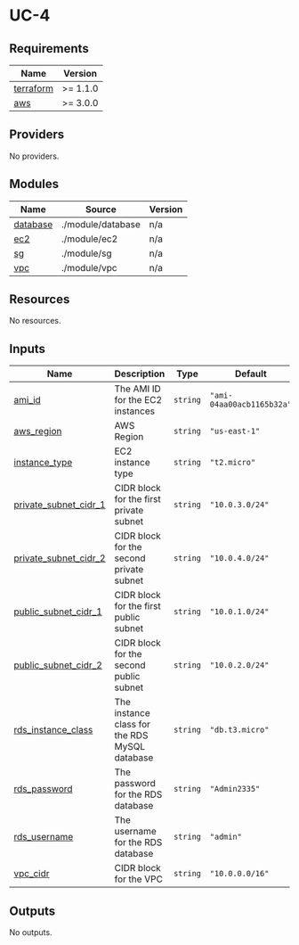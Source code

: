# UC-4

<!-- BEGIN_TF_DOCS -->
## Requirements

| Name | Version |
|------|---------|
| <a name="requirement_terraform"></a> [terraform](#requirement\_terraform) | >= 1.1.0 |
| <a name="requirement_aws"></a> [aws](#requirement\_aws) | >= 3.0.0 |

## Providers

No providers.

## Modules

| Name | Source | Version |
|------|--------|---------|
| <a name="module_database"></a> [database](#module\_database) | ./module/database | n/a |
| <a name="module_ec2"></a> [ec2](#module\_ec2) | ./module/ec2 | n/a |
| <a name="module_sg"></a> [sg](#module\_sg) | ./module/sg | n/a |
| <a name="module_vpc"></a> [vpc](#module\_vpc) | ./module/vpc | n/a |

## Resources

No resources.

## Inputs

| Name | Description | Type | Default | Required |
|------|-------------|------|---------|:--------:|
| <a name="input_ami_id"></a> [ami\_id](#input\_ami\_id) | The AMI ID for the EC2 instances | `string` | `"ami-04aa00acb1165b32a"` | no |
| <a name="input_aws_region"></a> [aws\_region](#input\_aws\_region) | AWS Region | `string` | `"us-east-1"` | no |
| <a name="input_instance_type"></a> [instance\_type](#input\_instance\_type) | EC2 instance type | `string` | `"t2.micro"` | no |
| <a name="input_private_subnet_cidr_1"></a> [private\_subnet\_cidr\_1](#input\_private\_subnet\_cidr\_1) | CIDR block for the first private subnet | `string` | `"10.0.3.0/24"` | no |
| <a name="input_private_subnet_cidr_2"></a> [private\_subnet\_cidr\_2](#input\_private\_subnet\_cidr\_2) | CIDR block for the second private subnet | `string` | `"10.0.4.0/24"` | no |
| <a name="input_public_subnet_cidr_1"></a> [public\_subnet\_cidr\_1](#input\_public\_subnet\_cidr\_1) | CIDR block for the first public subnet | `string` | `"10.0.1.0/24"` | no |
| <a name="input_public_subnet_cidr_2"></a> [public\_subnet\_cidr\_2](#input\_public\_subnet\_cidr\_2) | CIDR block for the second public subnet | `string` | `"10.0.2.0/24"` | no |
| <a name="input_rds_instance_class"></a> [rds\_instance\_class](#input\_rds\_instance\_class) | The instance class for the RDS MySQL database | `string` | `"db.t3.micro"` | no |
| <a name="input_rds_password"></a> [rds\_password](#input\_rds\_password) | The password for the RDS database | `string` | `"Admin2335"` | no |
| <a name="input_rds_username"></a> [rds\_username](#input\_rds\_username) | The username for the RDS database | `string` | `"admin"` | no |
| <a name="input_vpc_cidr"></a> [vpc\_cidr](#input\_vpc\_cidr) | CIDR block for the VPC | `string` | `"10.0.0.0/16"` | no |

## Outputs

No outputs.
<!-- END_TF_DOCS -->